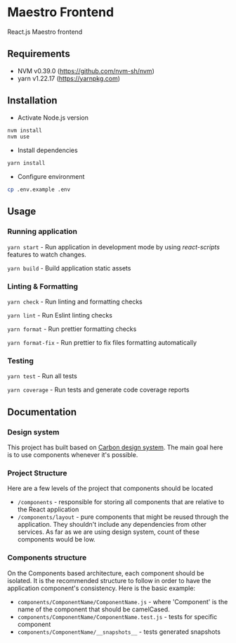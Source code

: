 # Maestro Frontend

React.js Maestro frontend

## Requirements

- NVM v0.39.0 (https://github.com/nvm-sh/nvm)
- yarn v1.22.17 (https://yarnpkg.com)

## Installation

- Activate Node.js version

```bash
nvm install
nvm use
```

- Install dependencies

```bash
yarn install
```

- Configure environment

```bash
cp .env.example .env
```

## Usage

### Running application

`yarn start` - Run application in development mode by using _react-scripts_ features to watch changes.

`yarn build` - Build application static assets

### Linting & Formatting

`yarn check` - Run linting and formatting checks

`yarn lint` - Run Eslint linting checks

`yarn format` - Run prettier formatting checks

`yarn format-fix` - Run prettier to fix files formatting automatically

### Testing

`yarn test` - Run all tests

`yarn coverage` - Run tests and generate code coverage reports

## Documentation

### Design system

This project has built based on [Carbon design system](https://ant.design/). The main goal here is to use components whenever it's possible.

### Project Structure

Here are a few levels of the project that components should be located

- `/components` - responsible for storing all components that are relative to the React application
- `/components/layout` - pure components that might be reused through the application. They shouldn't include any dependencies from other services. As far as we are using design system, count of these components would be low.

### Components structure

On the Components based architecture, each component should be isolated. It is the recommended structure to follow in order to have the application component's consistency. Here is the basic example:

- `components/ComponentName/ComponentName.js` - where 'Component' is the name of the component that should be camelCased.
- `components/ComponentName/ComponentName.test.js` - tests for specific component
- `components/ComponentName/__snapshots__` - tests generated snapshots
